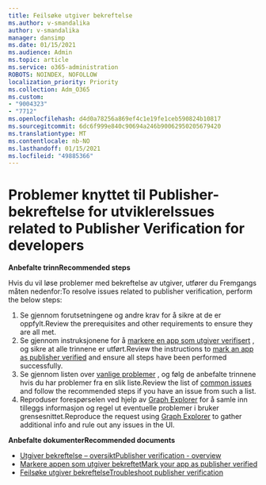 ```yaml
---
title: Feilsøke utgiver bekreftelse
ms.author: v-smandalika
author: v-smandalika
manager: dansimp
ms.date: 01/15/2021
ms.audience: Admin
ms.topic: article
ms.service: o365-administration
ROBOTS: NOINDEX, NOFOLLOW
localization_priority: Priority
ms.collection: Adm_O365
ms.custom:
- "9004323"
- "7712"
ms.openlocfilehash: d4d0a78256a869ef4c1e19fe1ceb590824b10817
ms.sourcegitcommit: 6dc6f999e840c90694a246b90062950205679420
ms.translationtype: MT
ms.contentlocale: nb-NO
ms.lasthandoff: 01/15/2021
ms.locfileid: "49885366"
---
```

# <a name="issues-related-to-publisher-verification-for-developers"></a><span data-ttu-id="1086c-102">Problemer knyttet til Publisher-bekreftelse for utviklere</span><span class="sxs-lookup"><span data-stu-id="1086c-102">Issues related to Publisher Verification for developers</span></span>

<span data-ttu-id="1086c-103">**Anbefalte trinn**</span><span class="sxs-lookup"><span data-stu-id="1086c-103">**Recommended steps**</span></span> 

<span data-ttu-id="1086c-104">Hvis du vil løse problemer med bekreftelse av utgiver, utfører du Fremgangs måten nedenfor:</span><span class="sxs-lookup"><span data-stu-id="1086c-104">To resolve issues related to publisher verification, perform the below steps:</span></span>

1. <span data-ttu-id="1086c-105">Se gjennom forutsetningene og andre krav for å sikre at de er oppfylt.</span><span class="sxs-lookup"><span data-stu-id="1086c-105">Review the prerequisites and other requirements to ensure they are all met.</span></span>
2. <span data-ttu-id="1086c-106">Se gjennom instruksjonene for å [markere en app som utgiver verifisert](https://docs.microsoft.com/azure/active-directory/develop/mark-app-as-publisher-verified) , og sikre at alle trinnene er utført.</span><span class="sxs-lookup"><span data-stu-id="1086c-106">Review the instructions to [mark an app as publisher verified](https://docs.microsoft.com/azure/active-directory/develop/mark-app-as-publisher-verified) and ensure all steps have been performed successfully.</span></span>
3. <span data-ttu-id="1086c-107">Se gjennom listen over [vanlige problemer](https://docs.microsoft.com/azure/active-directory/develop/troubleshoot-publisher-verification#common-issues) , og følg de anbefalte trinnene hvis du har problemer fra en slik liste.</span><span class="sxs-lookup"><span data-stu-id="1086c-107">Review the list of [common issues](https://docs.microsoft.com/azure/active-directory/develop/troubleshoot-publisher-verification#common-issues) and follow the recommended steps if you have an issue from such a list.</span></span>
4. <span data-ttu-id="1086c-108">Reproduser forespørselen ved hjelp av [Graph Explorer](https://docs.microsoft.com/azure/active-directory/develop/troubleshoot-publisher-verification#making-microsoft-graph-api-calls) for å samle inn tilleggs informasjon og regel ut eventuelle problemer i bruker grensesnittet.</span><span class="sxs-lookup"><span data-stu-id="1086c-108">Reproduce the request using [Graph Explorer](https://docs.microsoft.com/azure/active-directory/develop/troubleshoot-publisher-verification#making-microsoft-graph-api-calls) to gather additional info and rule out any issues in the UI.</span></span>

<span data-ttu-id="1086c-109">**Anbefalte dokumenter**</span><span class="sxs-lookup"><span data-stu-id="1086c-109">**Recommended documents**</span></span>

- [<span data-ttu-id="1086c-110">Utgiver bekreftelse – oversikt</span><span class="sxs-lookup"><span data-stu-id="1086c-110">Publisher verification - overview</span></span>](https://docs.microsoft.com/azure/active-directory/develop/publisher-verification-overview) 
- [<span data-ttu-id="1086c-111">Markere appen som utgiver bekreftet</span><span class="sxs-lookup"><span data-stu-id="1086c-111">Mark your app as publisher verified</span></span>](https://docs.microsoft.com/azure/active-directory/develop/mark-app-as-publisher-verified) 
- [<span data-ttu-id="1086c-112">Feilsøke utgiver bekreftelse</span><span class="sxs-lookup"><span data-stu-id="1086c-112">Troubleshoot publisher verification</span></span>](https://docs.microsoft.com/azure/active-directory/develop/troubleshoot-publisher-verification)

